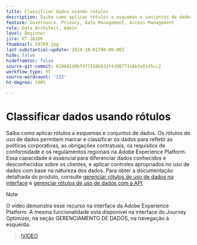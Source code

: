 ```yaml
---
title: Classificar dados usando rótulos
description: Saiba como aplicar rótulos a esquemas e conjuntos de dados.
feature: Governance, Privacy, Data Management, Access Management
role: Data Architect, Admin
level: Beginner
jira: KT-16266
thumbnail: 29709.jpg
last-substantial-update: 2024-10-01T00:00:00Z
hide: false
hidefromtoc: false
source-git-commit: 810601d8bfdf71386831f439877316b3a91d5cc2
workflow-type: ht
source-wordcount: '132'
ht-degree: 100%

---
```


# Classificar dados usando rótulos

Saiba como aplicar rótulos a esquemas e conjuntos de dados. Os rótulos de uso de dados permitem marcar e classificar os dados para refletir as políticas corporativas, as obrigações contratuais, os requisitos de conformidade e os regulamentos regionais na Adobe Experience Platform.  Essa capacidade é essencial para diferenciar dados conhecidos e desconhecidos sobre os clientes, e aplicar controles apropriados no uso de dados com base na natureza dos dados. Para obter a documentação detalhada do produto, consulte [gerenciar rótulos de uso de dados na interface](https://experienceleague.adobe.com/docs/experience-platform/data-governance/labels/user-guide.html?lang=pt-BR) e [gerenciar rótulos de uso de dados com a API](https://experienceleague.adobe.com/docs/experience-platform/data-governance/labels/dataset-api.html?lang=pt-BR)

>[!NOTE]
>
>O vídeo demonstra esse recurso na interface da Adobe Experience Platform. A mesma funcionalidade está disponível na interface do Journey Optimizer, na seção GERENCIAMENTO DE DADOS, na navegação à esquerda.

>[!VIDEO](https://video.tv.adobe.com/v/3422793?learn=on&captions=por_br)
